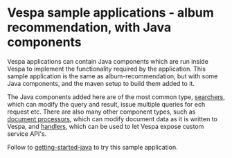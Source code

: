 <!-- Copyright Verizon Media. Licensed under the terms of the Apache 2.0 license. See LICENSE in the project root. -->
# Vespa sample applications - album recommendation, with Java components

Vespa applications can contain Java components which are run inside Vespa to implement the
functionality required by the application. This sample application is the same as
album-recommendation, but with some Java components, and the maven setup to build them added to it.

The Java components added here are of the most common type, 
[searchers](https://docs.vespa.ai/en/searcher-development.html), which can modify the query and result, issue multiple queries for ech request etc.
There are also many other component types, such as [document processors](https://docs.vespa.ai/en/document-processing.html), 
which can modify document data as it is written to Vespa, and
[handlers](https://docs.vespa.ai/en/jdisc/developing-request-handlers.html), which can be
used to let Vespa expose custom service API's.

Follow to [getting-started-java](https://cloud.vespa.ai/en/getting-started-java) to try this sample application.

